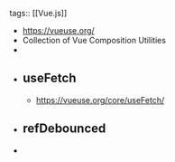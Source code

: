 tags:: [[Vue.js]]

- https://vueuse.org/
- Collection of Vue Composition Utilities
-
- ## useFetch
	- https://vueuse.org/core/useFetch/
- ## refDebounced
-